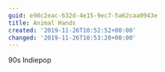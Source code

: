 ```yaml
---
guid: e98c2eac-632d-4e15-9ec7-5a62caa0943e
title: Animal Hands
created: '2019-11-26T10:52:52+00:00'
changed: '2019-11-26T10:53:20+00:00'
---
```


90s Indiepop
